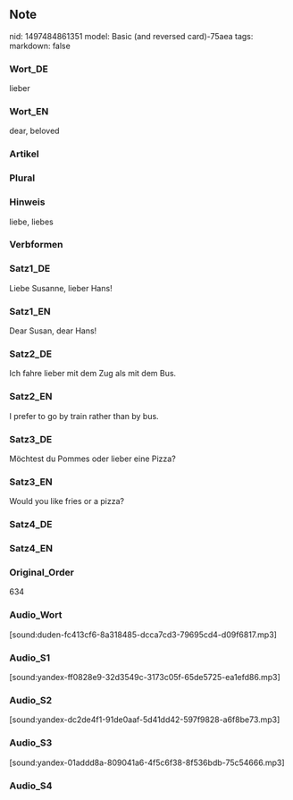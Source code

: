 ## Note
nid: 1497484861351
model: Basic (and reversed card)-75aea
tags: 
markdown: false

### Wort_DE
lieber

### Wort_EN
dear, beloved

### Artikel


### Plural


### Hinweis
liebe, liebes

### Verbformen


### Satz1_DE
Liebe Susanne, lieber Hans!

### Satz1_EN
Dear Susan, dear Hans!

### Satz2_DE
Ich fahre lieber mit dem Zug als mit dem Bus.

### Satz2_EN
I prefer to go by train rather than by bus.

### Satz3_DE
Möchtest du Pommes oder lieber eine Pizza?

### Satz3_EN
Would you like fries or a pizza?

### Satz4_DE


### Satz4_EN


### Original_Order
634

### Audio_Wort
[sound:duden-fc413cf6-8a318485-dcca7cd3-79695cd4-d09f6817.mp3]

### Audio_S1
[sound:yandex-ff0828e9-32d3549c-3173c05f-65de5725-ea1efd86.mp3]

### Audio_S2
[sound:yandex-dc2de4f1-91de0aaf-5d41dd42-597f9828-a6f8be73.mp3]

### Audio_S3
[sound:yandex-01addd8a-809041a6-4f5c6f38-8f536bdb-75c54666.mp3]

### Audio_S4

